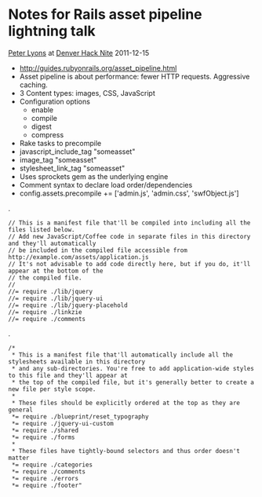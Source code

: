 # Notes for Rails asset pipeline lightning talk

[Peter Lyons](http://peterlyons.com) at [Denver Hack Nite](http://hacknite.com) 2011-12-15

* http://guides.rubyonrails.org/asset_pipeline.html
* Asset pipeline is about performance: fewer HTTP requests. Aggressive caching.
* 3 Content types: images, CSS, JavaScript
* Configuration options
    * enable
    * compile
    * digest
    * compress
* Rake tasks to precompile
* javascript_include_tag "someasset"
* image_tag "someasset"
* stylesheet_link_tag "someasset"
* Uses sprockets gem as the underlying engine
* Comment syntax to declare load order/dependencies
* config.assets.precompile += ['admin.js', 'admin.css', 'swfObject.js']

.

    // This is a manifest file that'll be compiled into including all the files listed below.
    // Add new JavaScript/Coffee code in separate files in this directory and they'll automatically
    // be included in the compiled file accessible from http://example.com/assets/application.js
    // It's not advisable to add code directly here, but if you do, it'll appear at the bottom of the
    // the compiled file.
    //
    //= require ./lib/jquery
    //= require ./lib/jquery-ui
    //= require ./lib/jquery-placehold
    //= require ./linkzie
    //= require ./comments

.

    /*
     * This is a manifest file that'll automatically include all the stylesheets available in this directory
     * and any sub-directories. You're free to add application-wide styles to this file and they'll appear at
     * the top of the compiled file, but it's generally better to create a new file per style scope.
     *
     * These files should be explicitly ordered at the top as they are general
     *= require ./blueprint/reset_typography
     *= require ./jquery-ui-custom
     *= require ./shared
     *= require ./forms
     *
     * These files have tightly-bound selectors and thus order doesn't matter
     *= require ./categories
     *= require ./comments
     *= require ./errors
     *= require ./footer"